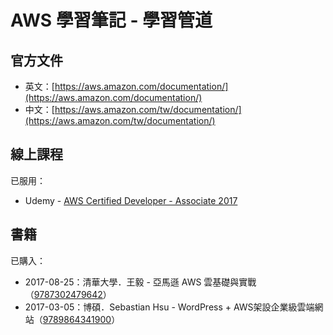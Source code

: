 # AWS 學習筆記 - 學習管道

## 官方文件

* 英文：[https://aws.amazon.com/documentation/](https://aws.amazon.com/documentation/)
* 中文：[https://aws.amazon.com/tw/documentation/](https://aws.amazon.com/tw/documentation/)

## 線上課程

已服用：

* Udemy - [AWS Certified Developer - Associate 2017](https://www.udemy.com/aws-certified-developer-associate)

## 書籍

已購入：

* 2017-08-25：清華大學．王毅 - 亞馬遜 AWS 雲基礎與實戰（[9787302479642](https://book.douban.com/subject/27166914/)）
* 2017-03-05：博碩．Sebastian Hsu - WordPress + AWS架設企業級雲端網站（[9789864341900](https://www.tenlong.com.tw/products/9789864341900)）



